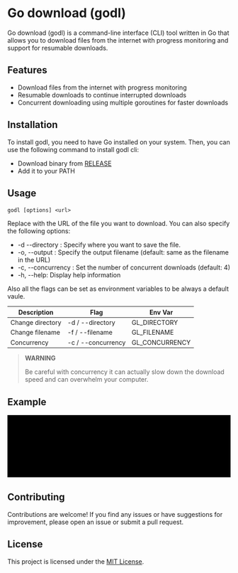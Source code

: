 # Go download (godl)

Go download (godl) is a command-line interface (CLI) tool written in Go that allows you to download files from the internet with progress monitoring and support for resumable downloads.

## Features

- Download files from the internet with progress monitoring
- Resumable downloads to continue interrupted downloads
- Concurrent downloading using multiple goroutines for faster downloads

## Installation

To install godl, you need to have Go installed on your system. Then, you can use the following command to install godl cli:


* Download binary from [RELEASE](https://github.com/guipguia/godl/releases)
* Add it to your PATH

## Usage

```shell
godl [options] <url> 
```

Replace <url> with the URL of the file you want to download. You can also specify the following options:

* -d --directory <path>: Specify where you want to save the file.
* -o, --output <filename>: Specify the output filename (default: same as the filename in the URL)
* -c, --concurrency <value>: Set the number of concurrent downloads (default: 4)
* -h, --help: Display help information

Also all the flags can be set as environment variables to be always a default vaule.

| Description      | Flag               | Env Var        |
|------------------|--------------------|----------------|
| Change directory | -d / --directory   | GL_DIRECTORY   |
| Change filename  | -f / --filename    | GL_FILENAME    |
| Concurrency      | -c / --concurrency | GL_CONCURRENCY |

> **WARNING**
>
> Be careful with concurrency it can actually slow down the download speed and can overwhelm your computer.


## Example

![Example of output](https://github.com/guipguia/godl/blob/main/assets/example.gif)

## Contributing

Contributions are welcome! If you find any issues or have suggestions for improvement, please open an issue or submit a pull request.

## License

This project is licensed under the [MIT License](https://github.com/guipguia/godl/blob/main/LICENSE).